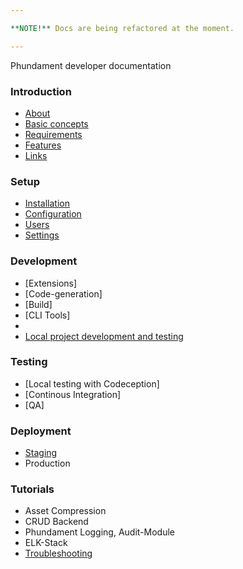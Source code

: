 ```yaml
---

**NOTE!** Docs are being refactored at the moment.

---
```


Phundament developer documentation

### Introduction

- [About](1-introduction/about.md)
- [Basic concepts](1-introduction/basic-concepts.md)
- [Requirements](1-introduction/requirements.md)
- [Features](1-introduction/features.md)
- [Links](1-introduction/links.md)

### Setup

- [Installation](2-setup/installation.md)
- [Configuration](2-setup/configuration.md)
- [Users](2-setup/)
- [Settings](2-setup/)

### Development

- [Extensions]
- [Code-generation]
- [Build]
- [CLI Tools]
- 
- [Local project development and testing](31-develop-local-project-setup.md)


### Testing

- [Local testing with Codeception]
- [Continous Integration]
- [QA]


### Deployment

- [Staging]()
- Production


### Tutorials

- Asset Compression
- CRUD Backend
- Phundament Logging, Audit-Module
- ELK-Stack
- [Troubleshooting](60-troubleshooting.md)

